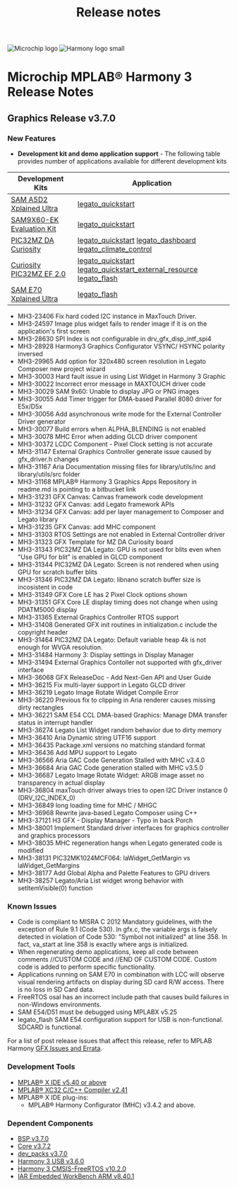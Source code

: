 ﻿---
title: Release notes
nav_order: 99
---

![Microchip logo](https://raw.githubusercontent.com/wiki/Microchip-MPLAB-Harmony/Microchip-MPLAB-Harmony.github.io/images/microchip_logo.png)
![Harmony logo small](https://raw.githubusercontent.com/wiki/Microchip-MPLAB-Harmony/Microchip-MPLAB-Harmony.github.io/images/microchip_mplab_harmony_logo_small.png)

# Microchip MPLAB® Harmony 3 Release Notes

## Graphics Release v3.7.0
### New Features

* **Development kit and demo application support** - The following table provides number of applications available for different development kits

| Development Kits     | Application|
| ---  | --- |
| [SAM A5D2 Xplained Ultra](https://www.microchip.com/developmenttools/ProductDetails/atsama5d2c-xult)      | [legato_quickstart](https://automaate.github.io/aerospace/docs/legato/html/LegatoQuickstart.html)  |
| [SAM9X60-EK Evaluation Kit](https://www.microchip.com/developmenttools/ProductDetails/DT100126)           | [legato_quickstart](https://automaate.github.io/aerospace/docs/legato/html/LegatoQuickstart.html)  |
| [PIC32MZ DA Curiosity](https://www.microchip.com/developmenttools/ProductDetails/PartNO/ATSAME70-XPLD)    | [legato_quickstart](https://automaate.github.io/aerospace/docs/legato/html/LegatoQuickstart.html) [legato_dashboard](https://automaate.github.io/aerospace/docs/legato/html/LegatoDashboard.html) [legato_climate_control](https://automaate.github.io/aerospace/docs/legato/html/LegatoClimateControl.html) |
| [Curiosity PIC32MZ EF 2.0](https://www.microchip.com/Developmenttools/ProductDetails/DM320209)            | [legato_quickstart](https://automaate.github.io/aerospace/docs/legato/html/LegatoQuickstart.html)  [legato_quickstart_external_resource](https://automaate.github.io/aerospace/docs/legato/html/LegatoQuickstartExtRes.html) [legato_flash](https://automaate.github.io/aerospace/docs/legato/html/LegatoFlash.html) |
| [SAM E70 Xplained Ultra](https://www.microchip.com/developmenttools/ProductDetails/PartNO/ATSAME70-XPLD)  | [legato_flash](https://automaate.github.io/aerospace/docs/legato/html/LegatoFlash.html) |


* MH3-23406     Fix hard coded I2C instance in MaxTouch Driver.
* MH3-24597     Image plus widget fails to render image if it is on the application's first screen 
* MH3-28630     SPI Index is not configurable in drv_gfx_disp_intf_spi4 
* MH3-28928 	Harmony3 Graphics Configurator VSYNC/ HSYNC polarity inversed 
* MH3-29965 	Add option for 320x480 screen resolution in Legato Composer new project wizard 
* MH3-30003 	Hard fault issue in using List Widget in Harmony 3 Graphic 
* MH3-30022 	Incorrect error message in MAXTOUCH driver code 
* MH3-30029 	SAM 9x60: Unable to display JPG or PNG images 
* MH3-30055 	Add Timer trigger for DMA-based Parallel 8080 driver for E5x/D5x 
* MH3-30056 	Add asynchronous write mode for the External Controller Driver generator 
* MH3-30077 	Build errors when ALPHA_BLENDING is not enabled 
* MH3-30078 	MHC Error when adding GLCD driver component 
* MH3-30372 	LCDC Component - Pixel Clock setting is not accurate 
* MH3-31147 	External Graphics Controller generate issue caused by gfx_driver.h changes 
* MH3-31167 	Aria Documentation missing files for library/utils/inc and library/utils/src folder 
* MH3-31168 	MPLAB® Harmony 3 Graphics Apps Repository in readme.md is pointing to a bitbucket link 
* MH3-31231 	GFX Canvas: Canvas framework code development 
* MH3-31232 	GFX Canvas: add Legato framework APIs 
* MH3-31234 	GFX Canvas: add per layer management to Composer and Legato library 
* MH3-31235 	GFX Canvas: add MHC component 
* MH3-31303 	RTOS Settings are not enabled in External Controller driver 
* MH3-31323 	GFX Template for MZ DA Curiosity board 
* MH3-31343 	PIC32MZ DA Legato: GPU is not used for blits even when "Use GPU for blit" is enabled in GLCD component 
* MH3-31344 	PIC32MZ DA Legato: Screen is not rendered when using GPU for scratch buffer blits 
* MH3-31346 	PIC32MZ DA Legato: libnano scratch buffer size is incosistent in code 
* MH3-31349 	GFX Core LE has 2 Pixel Clock options shown 
* MH3-31351 	GFX Core LE display timing does not change when using PDATM5000 display 
* MH3-31365 	External Graphics Controller RTOS support 
* MH3-31408 	Generated GFX init routines in initialization.c include the copyright header 
* MH3-31464 	PIC32MZ DA Legato: Default variable heap 4k is not enough for WVGA resolution. 
* MH3-31484 	Harmony 3: Display settings in Display Manager 
* MH3-31494 	External Graphics Contoller not supported with gfx_driver interface 
* MH3-36068 	GFX ReleaseDoc - Add Next-Gen API and User Guide 
* MH3-36215 	Fix multi-layer support in Legato GLCD driver 
* MH3-36219 	Legato Image Rotate Widget Compile Error 
* MH3-36220 	Previous fix to clipping in Aria renderer causes missing dirty rectangles 
* MH3-36221 	SAM E54 CCL DMA-based Graphics: Manage DMA transfer status in interrupt handler 
* MH3-36274 	Legato List Widget random behavior due to dirty memory 
* MH3-36410 	Aria Dynamic string UTF16 support 
* MH3-36435 	Package.xml versions no matching standard format 
* MH3-36436 	Add MPU support to Legato 
* MH3-36566 	Aria GAC Code Generation Stalled with MHC v3.4.0 
* MH3-36684 	Aria GAC Code generation stalled with MHC v3.5.0 
* MH3-36687 	Legato Image Rotate Widget: ARGB image asset no transparency in actual display 
* MH3-36804 	maxTouch driver always tries to open I2C Driver instance 0 (DRV_I2C_INDEX_0) 
* MH3-36849 	long loading time for MHC / MHGC 
* MH3-36968 	Rewrite java-based Legato Composer using C++ 
* MH3-37121 	H3 GFX - Display Manager - Typo in back Porch 
* MH3-38001 	Implement Standard driver interfaces for graphics controller and graphics processors 
* MH3-38035 	MHC regeneration hangs when Legato generated code is modified 
* MH3-38131 	PIC32MK1024MCF064: laWidget_GetMargin vs laWidget_GetMargins 
* MH3-38177 	Add Global Alpha and Palette Features to GPU drivers 
* MH3-38257 	Legato/Aria List widget wrong behavior with setItemVisible(0) function 

### Known Issues

* Code is compliant to MISRA C 2012 Mandatory guidelines, with the exception of Rule 9.1 (Code 530). In gfx.c, the variable args is falsely detected in violation of Code 530: "Symbol not initialized" at line 358. In fact, va_start at line 358 is exactly where args is initialized.
* When regenerating demo applications, keep all code between comments \/\/CUSTOM CODE and \/\/END OF CUSTOM CODE. Custom code is added to perform specific functionality.
* Applications running on SAM E70 in combination with LCC will observe visual rendering artifacts on display during SD card R/W access. There is no loss in SD Card data.
* FreeRTOS osal has an incorrect include path that causes build failures in non-Windows environments.
* SAM E54/D51 must be debugged using MPLABX v5.25
* legato_flash SAM E54 configuration support for USB is non-functional. SDCARD is functional.
    
For a list of post release issues that affect this release, refer to MPLAB Harmony [GFX Issues and Errata](https://github.com/Microchip-MPLAB-Harmony/gfx/wiki/Issues-and-Errata).

### Development Tools

* [MPLAB® X IDE v5.40 or above](https://www.microchip.com/mplab/mplab-x-ide)
* [MPLAB® XC32 C/C++ Compiler v2.41](https://www.microchip.com/mplab/compilers)
* MPLAB® X IDE plug-ins:
    * MPLAB® Harmony Configurator (MHC) v3.4.2 and above.

### Dependent Components

* [BSP v3.7.0](https://github.com/Microchip-MPLAB-Harmony/bsp/releases/tag/v3.7.0)
* [Core v3.7.2 ](https://github.com/Microchip-MPLAB-Harmony/core/releases/tag/v3.7.2)
* [dev_packs v3.7.0 ](https://github.com/Microchip-MPLAB-Harmony/dev_packs/releases/tag/v3.7.0)
* [Harmony 3 USB v3.6.0](https://github.com/Microchip-MPLAB-Harmony/usb/releases/tag/v3.6.0)
* [Harmony 3 CMSIS-FreeRTOS v10.2.0](https://github.com/ARM-software/CMSIS-FreeRTOS)
* [IAR Embedded WorkBench ARM v8.40.1](https://www.iar.com/iar-embedded-workbench/#!?architecture=Arm)




